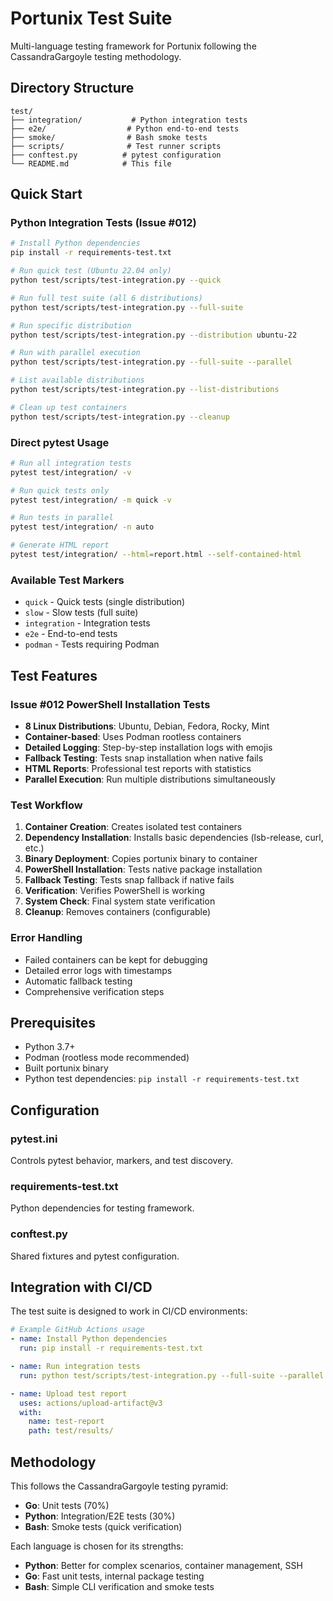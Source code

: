 # Portunix Test Suite

Multi-language testing framework for Portunix following the CassandraGargoyle testing methodology.

## Directory Structure

```
test/
├── integration/           # Python integration tests
├── e2e/                  # Python end-to-end tests
├── smoke/                # Bash smoke tests
├── scripts/              # Test runner scripts
├── conftest.py          # pytest configuration
└── README.md            # This file
```

## Quick Start

### Python Integration Tests (Issue #012)

```bash
# Install Python dependencies
pip install -r requirements-test.txt

# Run quick test (Ubuntu 22.04 only)
python test/scripts/test-integration.py --quick

# Run full test suite (all 6 distributions)
python test/scripts/test-integration.py --full-suite

# Run specific distribution
python test/scripts/test-integration.py --distribution ubuntu-22

# Run with parallel execution
python test/scripts/test-integration.py --full-suite --parallel

# List available distributions
python test/scripts/test-integration.py --list-distributions

# Clean up test containers
python test/scripts/test-integration.py --cleanup
```

### Direct pytest Usage

```bash
# Run all integration tests
pytest test/integration/ -v

# Run quick tests only
pytest test/integration/ -m quick -v

# Run tests in parallel
pytest test/integration/ -n auto

# Generate HTML report
pytest test/integration/ --html=report.html --self-contained-html
```

### Available Test Markers

- `quick` - Quick tests (single distribution)
- `slow` - Slow tests (full suite)
- `integration` - Integration tests
- `e2e` - End-to-end tests
- `podman` - Tests requiring Podman

## Test Features

### Issue #012 PowerShell Installation Tests

- **8 Linux Distributions**: Ubuntu, Debian, Fedora, Rocky, Mint
- **Container-based**: Uses Podman rootless containers
- **Detailed Logging**: Step-by-step installation logs with emojis
- **Fallback Testing**: Tests snap installation when native fails
- **HTML Reports**: Professional test reports with statistics
- **Parallel Execution**: Run multiple distributions simultaneously

### Test Workflow

1. **Container Creation**: Creates isolated test containers
2. **Dependency Installation**: Installs basic dependencies (lsb-release, curl, etc.)
3. **Binary Deployment**: Copies portunix binary to container
4. **PowerShell Installation**: Tests native package installation
5. **Fallback Testing**: Tests snap fallback if native fails
6. **Verification**: Verifies PowerShell is working
7. **System Check**: Final system state verification
8. **Cleanup**: Removes containers (configurable)

### Error Handling

- Failed containers can be kept for debugging
- Detailed error logs with timestamps
- Automatic fallback testing
- Comprehensive verification steps

## Prerequisites

- Python 3.7+
- Podman (rootless mode recommended)
- Built portunix binary
- Python test dependencies: `pip install -r requirements-test.txt`

## Configuration

### pytest.ini
Controls pytest behavior, markers, and test discovery.

### requirements-test.txt
Python dependencies for testing framework.

### conftest.py
Shared fixtures and pytest configuration.

## Integration with CI/CD

The test suite is designed to work in CI/CD environments:

```yaml
# Example GitHub Actions usage
- name: Install Python dependencies
  run: pip install -r requirements-test.txt

- name: Run integration tests
  run: python test/scripts/test-integration.py --full-suite --parallel

- name: Upload test report
  uses: actions/upload-artifact@v3
  with:
    name: test-report
    path: test/results/
```

## Methodology

This follows the CassandraGargoyle testing pyramid:
- **Go**: Unit tests (70%)
- **Python**: Integration/E2E tests (30%) 
- **Bash**: Smoke tests (quick verification)

Each language is chosen for its strengths:
- **Python**: Better for complex scenarios, container management, SSH
- **Go**: Fast unit tests, internal package testing
- **Bash**: Simple CLI verification and smoke tests